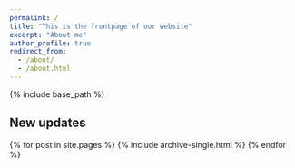 ```yaml
---
permalink: /
title: "This is the frontpage of our website"
excerpt: "About me"
author_profile: true
redirect_from: 
  - /about/
  - /about.html
---
```

{% include base_path %}

## New updates 

{% for post in site.pages %}
  {% include archive-single.html %}
{% endfor %}
